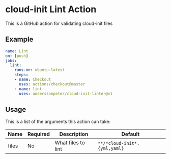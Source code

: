# cloud-init Lint Action

This is a GitHub action for validating cloud-init files

## Example

```yaml
name: Lint
on: [push]
jobs:
  lint:
    runs-on: ubuntu-latest
    steps: 
    - name: Checkout
      uses: actions/checkout@master
    - name: lint
      uses: anderssonpeter/cloud-init-linter@v1
```

## Usage

This is a list of the arguments this action can take:

| Name  | Required | Description        | Default                      |
|-------|----------|--------------------|------------------------------|
| files | No       | What files to lint | `**/*cloud-init*.{yml,yaml}` |

